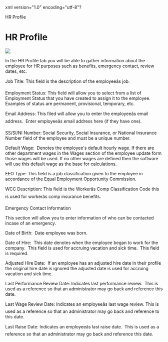 xml version="1.0" encoding="utf-8"?





HR Profile




# HR Profile

![](images_2/HR_Profile.gif)

In the HR Profile tab you will be able to gather information about the employee for HR purposes such as benefits, emergency contact, review dates, etc.

Job Title: This field is the description of the employeeâs job.

Employment Status: This field will allow you to select from a list of Employment Status that you have created to assign it to the employee. Examples of status are permanent, provisional, temporary, etc.

Email Address: This filed will allow you to enter the employeeâs email address.  Enter employeeâs email address here (if they have one).

SS/SI/NI Number: Social Security, Social Insurance, or National Insurance Number field of the employee and must be a unique number.

Default Wage:  Denotes the employee's default hourly wage. If there are other department wages in the Wages section of the employee update form those wages will be used. If no other wages are defined then the software will use this default wage as the base for calculations.

EEO Type: This field is a job classification given to the employee in accordance of the Equal Employment Opportunity Commission.

WCC Description: This field is the Workerâs Comp Classification Code this is used for workerâs comp insurance benefits.

Emergency Contact Information

This section will allow you to enter information of who can be contacted incase of an emergency.

Date of Birth:  Date employee was born.

Date of Hire:  This date denotes when the employee began to work for the company.  This field is used for accruing vacation and sick time.  This field is required.

Adjusted Hire Date:  If an employee has an adjusted hire date in their profile the original hire date is ignored the adjusted date is used for accruing vacation and sick time.

Last Performance Review Date: Indicates last performance review.  This is used as a reference so that an administrator may go back and reference this date.

Last Wage Review Date: Indicates an employeeâs last wage review. This is used as a reference so that an administrator may go back and reference to this date.

Last Raise Date: Indicates an employeeâs last raise date.  This is used as a reference so that an administrator may go back and reference this date.